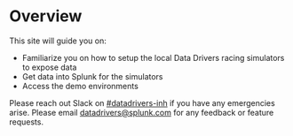 # Overview

This site will guide you on:

- Familiarize you on how to setup the local Data Drivers racing simulators to expose data
- Get data into Splunk for the simulators
- Access the demo environments

Please reach out Slack on [#datadrivers-inh](https://splunk.slack.com/archives/C03M3BSPLN7) if you have any emergencies arise. Please email [datadrivers@splunk.com](mailto:datadrivers@splunk.com) for any feedback or feature requests.

